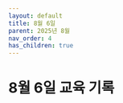 ```yaml
---
layout: default
title: 8월 6일
parent: 2025년 8월
nav_order: 4
has_children: true
---
```


# 8월 6일 교육 기록
